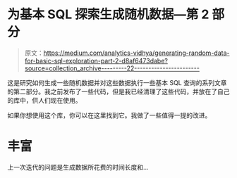 # 为基本 SQL 探索生成随机数据—第 2 部分

> 原文：<https://medium.com/analytics-vidhya/generating-random-data-for-basic-sql-exploration-part-2-d8af6473dabe?source=collection_archive---------22----------------------->

这是研究如何生成一些随机数据并对这些数据执行一些基本 SQL 查询的系列文章的第二部分。我之前发布了一些代码，但是我已经清理了这些代码，并放在了自己的库中，供人们现在使用。

如果你想使用这个库，你可以在这里找到它。我做了一些值得一提的改进。

# 丰富

上一次迭代的问题是生成数据所花费的时间长度和…
